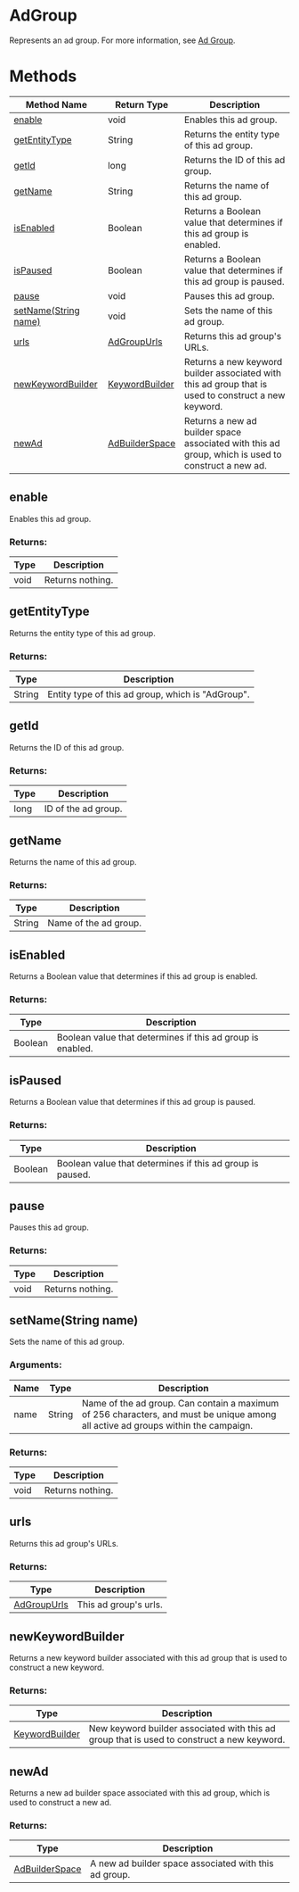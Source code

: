 # AdGroup
Represents an ad group.  For more information, see [Ad Group](/bingads/guides/entity-hierarchy-limits#adgroup).
# Methods
|Method Name|Return Type|Description|
|-|-|-
[enable](#enable)|void|Enables this ad group.
[getEntityType](#getentitytype)|String|Returns the entity type of this ad group.
[getId](#getid)|long|Returns the ID of this ad group.
[getName](#getname)|String|Returns the name of this ad group.
[isEnabled](#isenabled)|Boolean|Returns a Boolean value that determines if this ad group is enabled.
[isPaused](#ispaused)|Boolean|Returns a Boolean value that determines if this ad group is paused.
[pause](#pause)|void|Pauses this ad group.
[setName(String name)](#setname~string-name~)|void|Sets the name of this ad group.
[urls](#urls)|[AdGroupUrls](./AdGroupUrls)|Returns this ad group's URLs.
[newKeywordBuilder](#newkeywordbuilder)|[KeywordBuilder](./KeywordBuilder)|Returns a new keyword builder associated with this ad group that is used to construct a new keyword.
[newAd](#newad)|[AdBuilderSpace](./AdBuilderSpace)|Returns a new ad builder space associated with this ad group, which is used to construct a new ad.

## <a name="enable"></a>enable
Enables this ad group.

### Returns:
|Type|Description|
|-|-
void|Returns nothing.

## <a name="getentitytype"></a>getEntityType
Returns the entity type of this ad group.

### Returns:
|Type|Description|
|-|-
String|Entity type of this ad group, which is "AdGroup".

## <a name="getid"></a>getId
Returns the ID of this ad group.

### Returns:
|Type|Description|
|-|-
long|ID of the ad group.

## <a name="getname"></a>getName
Returns the name of this ad group.

### Returns:
|Type|Description|
|-|-
String|Name of the ad group.

## <a name="isenabled"></a>isEnabled
Returns a Boolean value that determines if this ad group is enabled.

### Returns:
|Type|Description|
|-|-
Boolean|Boolean value that determines if this ad group is enabled.

## <a name="ispaused"></a>isPaused
Returns a Boolean value that determines if this ad group is paused.

### Returns:
|Type|Description|
|-|-
Boolean|Boolean value that determines if this ad group is paused.

## <a name="pause"></a>pause
Pauses this ad group.

### Returns:
|Type|Description|
|-|-
void|Returns nothing.

## <a name="setname~string-name~"></a>setName(String name)
Sets the name of this ad group.

### Arguments:
|Name|Type|Description|
|-|-|-
name|String|Name of the ad group. Can contain a maximum of 256 characters, and must be unique among all active ad groups within the campaign.
### Returns:
|Type|Description|
|-|-
void|Returns nothing.

## <a name="urls"></a>urls
Returns this ad group's URLs.

### Returns:
|Type|Description|
|-|-
[AdGroupUrls](./AdGroupUrls)|This ad group's urls.

## <a name="newkeywordbuilder"></a>newKeywordBuilder
Returns a new keyword builder associated with this ad group that is used to construct a new keyword.

### Returns:
|Type|Description|
|-|-
[KeywordBuilder](./KeywordBuilder)|New keyword builder associated with this ad group that is used to construct a new keyword.

## <a name="newad"></a>newAd
Returns a new ad builder space associated with this ad group, which is used to construct a new ad.

### Returns:
|Type|Description|
|-|-
[AdBuilderSpace](./AdBuilderSpace)|A new ad builder space associated with this ad group.

